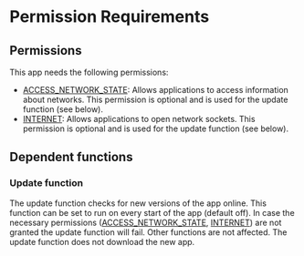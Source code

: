 # Permission Requirements

## Permissions
This app needs the following permissions:

* [ACCESS_NETWORK_STATE][]: Allows applications to access information about networks. This permission is optional and is used for the update function (see below).
* [INTERNET][]: Allows applications to open network sockets. This permission is optional and is used for the update function (see below).

## Dependent functions

### Update function
The update function checks for new versions of the app online. This function can be set to run on every start of the app (default off). In case the necessary permissions ([ACCESS_NETWORK_STATE][], [INTERNET][]) are not granted the update function will fail. Other functions are not affected. The update function does not download the new app.

[ACCESS_NETWORK_STATE]: https://developer.android.com/reference/android/Manifest.permission#access_network_state
[INTERNET]: https://developer.android.com/reference/android/Manifest.permission#internet